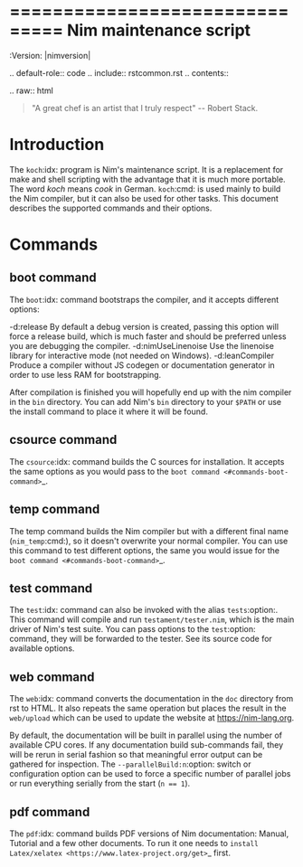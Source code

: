 ===============================
   Nim maintenance script
===============================

:Version: |nimversion|

.. default-role:: code
.. include:: rstcommon.rst
.. contents::

.. raw:: html
  <blockquote><p>
  "A great chef is an artist that I truly respect" -- Robert Stack.
  </p></blockquote>


Introduction
============

The `koch`:idx: program is Nim's maintenance script. It is a replacement
for make and shell scripting with the advantage that it is much more portable.
The word *koch* means *cook* in German. `koch`:cmd: is used mainly to build the
Nim compiler, but it can also be used for other tasks. This document
describes the supported commands and their options.


Commands
========

boot command
------------

The `boot`:idx: command bootstraps the compiler, and it accepts different
options:

-d:release    By default a debug version is created, passing this option will
  force a release build, which is much faster and should be preferred
  unless you are debugging the compiler.
-d:nimUseLinenoise     Use the linenoise library for interactive mode
                       (not needed on Windows).
-d:leanCompiler        Produce a compiler without JS codegen or
                       documentation generator in order to use less RAM
                       for bootstrapping.

After compilation is finished you will hopefully end up with the nim
compiler in the `bin` directory. You can add Nim's `bin` directory to
your `$PATH` or use the install command to place it where it will be
found.

csource command
---------------

The `csource`:idx: command builds the C sources for installation. It accepts
the same options as you would pass to the `boot command
<#commands-boot-command>`_.

temp command
------------

The temp command builds the Nim compiler but with a different final name
(`nim_temp`:cmd:), so it doesn't overwrite your normal compiler. You can use
this command to test different options, the same you would issue for the `boot
command <#commands-boot-command>`_.

test command
------------

The `test`:idx: command can also be invoked with the alias `tests`:option:. This
command will compile and run ``testament/tester.nim``, which is the main
driver of Nim's test suite. You can pass options to the `test`:option: command,
they will be forwarded to the tester. See its source code for available
options.

web command
-----------

The `web`:idx: command converts the documentation in the `doc` directory
from rst to HTML. It also repeats the same operation but places the result in
the ``web/upload`` which can be used to update the website at
https://nim-lang.org.

By default, the documentation will be built in parallel using the number of
available CPU cores. If any documentation build sub-commands fail, they will
be rerun in serial fashion so that meaningful error output can be gathered for
inspection. The `--parallelBuild:n`:option: switch or configuration option can be
used to force a specific number of parallel jobs or run everything serially
from the start (`n == 1`).

pdf command
-----------

The `pdf`:idx: command builds PDF versions of Nim documentation: Manual,
Tutorial and a few other documents. To run it one needs to
`install Latex/xelatex <https://www.latex-project.org/get>`_ first.
